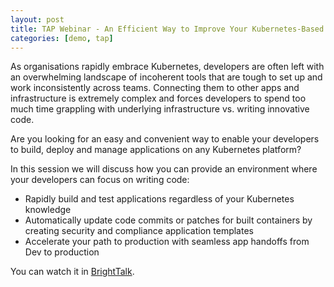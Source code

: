 ```yaml
---
layout: post
title: TAP Webinar - An Efficient Way to Improve Your Kubernetes-Based App Development Productivity
categories: [demo, tap]
---
```


As organisations rapidly embrace Kubernetes, developers are often left with an overwhelming landscape of incoherent tools that are tough to set up and work inconsistently across teams. Connecting them to other apps and infrastructure is extremely complex and forces developers to spend too much time grappling with underlying infrastructure vs. writing innovative code.

Are you looking for an easy and convenient way to enable your developers to build, deploy and manage applications on any Kubernetes platform?

In this session we will discuss how you can provide an environment where your developers can focus on writing code:
- Rapidly build and test applications regardless of your Kubernetes knowledge
- Automatically update code commits or patches for built containers by creating security and compliance application templates
- Accelerate your path to production with seamless app handoffs from Dev to production

You can watch it in [BrightTalk](https://www.brighttalk.com/webcast/14883/555685?utm_source=brighttalk-portal&utm_medium=web&utm_campaign=topic&utm_content=upcoming).
